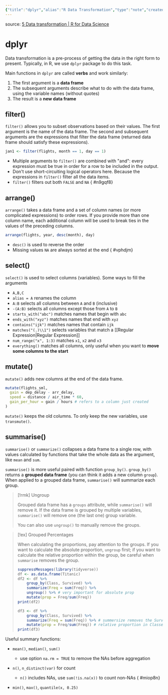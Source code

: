 ```yaml
---
{"title":"dplyr","alias":"R Data Transformation","type":"note","created":"2022-09-20T16:27:00","modified":"2022-12-11T21:34:56","dg-publish":true,"sup":["[[R Package\\|R Package]]","[[EDAV\\|EDAV]]"],"state":"done","permalink":"/dplyr/","dgPassFrontmatter":true,"updated":"2022-12-11T21:34:56"}
---
```


source: [5 Data transformation | R for Data Science](https://r4ds.had.co.nz/transform.html)

# dplyr

Data transformation is a pre-process of getting the data in the right form to present. Typically, in R, we use `dplyr` package to do this task.

Main functions in `dplyr` are called **verbs** and work similarly:

1. The first argument is a **data frame**
2. The subsequent arguments describe what to do with the data frame, using the variable names (without quotes)
3. The result is a **new data frame**

## filter()

`filter()` allows you to subset observations based on their values.
The first argument is the name of the data frame.
The second and subsequent arguments are the expressions that filter the data frame (returned data frame should satisfy these expressions).

```r
jan1 <- filter(flights, month == 1, day == 1)
```

- <span class="alt-check alt-check-rmk">Multiple arguments to `filter()` are combined with "and": every expression must be true in order for a row to be included in the output.</span>
- <span class="alt-check alt-check-rmk">Don't use short-circuiting logical operators here. Because the expressions in `filter()` filter all the data items.</span>
- <span class="alt-check alt-check-rmk">`filter()` filters out both `FALSE` and `NA`</span>
{ #n9gqf8}


## arrange()

`arrange()` takes a data frame and a set of column names (or more complicated expressions) to order rows. If you provide more than one column name, each additional column will be used to break ties in the values of the preceding columns.

```r
arrange(flights, year, desc(month), day)
```

- `desc()` is used to reverse the order
- Missing values `NA` are always sorted at the end
{ #vphdjm}


## select()

`select()` is used to select columns (variables). Some ways to fill the arguments

- `A,B,C`
- `alias = A` renames the column
- `A:B` selects all columns between `A` and `B` (inclusive)
- `-(A:B)` selects all columns except those from `A` to `B`
- `starts_with("abc")` matches names that begin with `abc`
- `ends_with("xyz")` matches names that end with `xyz`
- `contains("ijk")` matches names that contain `ijk`
- `matches("(.)\\1")` selects variables that match a [[Regular Expression\|Regular Expression]]
- `num_range("x", 1:3)` matches `x1`, `x2` and `x3`
- `everything()` matches all columns, only useful when you want to **move some columns to the start**

## mutate()

`mutate()` adds new columns at the end of the data frame.

```r
mutate(flights_sml,
  gain = dep_delay - arr_delay,
  speed = distance / air_time * 60,
  gain_per_hour = gain / hours # refers to a column just created
)
```

`mutate()` keeps the old columns. To only keep the new variables, use `transmute()`.

## summarise()

`summarise()` or `summarize()` collapses a data frame to a single row, with values calculated by functions that take the whole data as the argument, like `mean` and `sum`.

`summarise()` is more useful paired with function `group_by()`. `group_by()` returns a **grouped data frame** (you can think it adds a new column `group`). When applied to a grouped data frame, `summarise()` will summarize each group.

> [!rmk] Ungroup
>
> Grouped data frame has a `groups` attribute, while `summarise()` will remove it.
> If the data frame is grouped by multiple variables, `summarise()` will remove one (the last one) group variable.
>
> You can also use `ungroup()` to manually remove the groups.

> [!ex] Grouped Percentages
>
> When calculating the proportions, pay attention to the groups. If you want to calculate the absolute proportion, `ungroup` first; if you want to calculate the relative proportion within the group, be careful when `summarise` removes the group.
>
> ```r
> suppressMessages(library(tidyverse))
> df <- as.data.frame(Titanic)
> df2 <- df %>%  
>     group_by(Class, Survived) %>%
>     summarize(Freq = sum(Freq)) %>%
>     ungroup() %>% # very important for absolute prop
>     mutate(prop = Freq/sum(Freq))
> print(df2)
> 
> df3 <- df %>%
>     group_by(Class, Survived) %>%
>     summarize(Freq = sum(Freq)) %>% # summersize removes the Survived group
>     mutate(prop = Freq/sum(Freq)) # relative proportion in Classes
> print(df3)
> ```
>

Useful summary functions:

- `mean()`, `median()`, `sum()`
    - use option `na.rm = TRUE` to remove the NAs before aggregation
- `n()`, `n_distinct(var)` for count
    - `n()` includes NAs, use `sum(!is.na(x))` to count non-NAs
{ #miop8n}

- `min()`, `max()`, `quantile(x, 0.25)`

